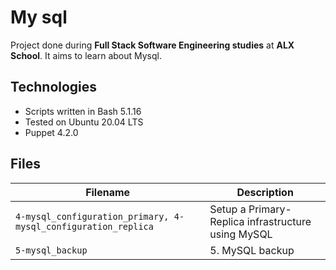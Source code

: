 # My sql
Project done during **Full Stack Software Engineering studies** at **ALX School**. It aims to learn about Mysql.

## Technologies
* Scripts written in Bash 5.1.16
* Tested on Ubuntu 20.04 LTS
* Puppet 4.2.0

## Files

| Filename | Description |
| -------- | ----------- |
| `4-mysql_configuration_primary, 4-mysql_configuration_replica` | Setup a Primary-Replica infrastructure using MySQL |
| `5-mysql_backup` | 5. MySQL backup |
